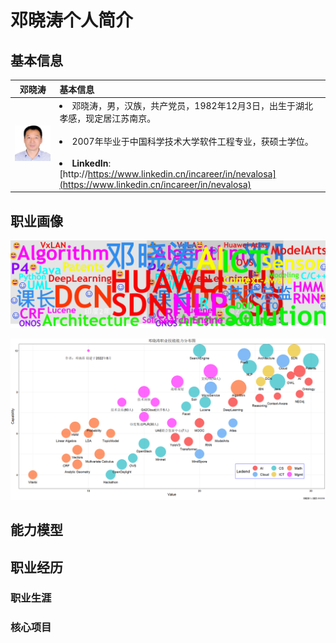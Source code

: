 # 邓晓涛个人简介

## 基本信息

|邓晓涛| 基本信息|
|:------:|:------|
|![](/img/邓晓涛.jpg)|<li>邓晓涛，男，汉族，共产党员，1982年12月3日，出生于湖北孝感，现定居江苏南京。</b></li></br><li>2007年毕业于中国科学技术大学软件工程专业，获硕士学位。</li><br/><li> **LinkedIn**: [http://https://www.linkedin.cn/incareer/in/nevalosa](https://www.linkedin.cn/incareer/in/nevalosa)</li>|

## 职业画像

![](/img/邓晓涛技能.png)

![](/img/邓晓涛技术画像.png)

## 能力模型

## 职业经历

### 职业生涯

### 核心项目

